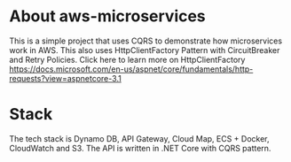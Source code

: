 # About aws-microservices
This is a simple project that uses CQRS to demonstrate how microservices work in AWS. This also uses HttpClientFactory Pattern with CircuitBreaker and Retry Policies. Click here to learn more on HttpClientFactory https://docs.microsoft.com/en-us/aspnet/core/fundamentals/http-requests?view=aspnetcore-3.1

# Stack
The tech stack is Dynamo DB, API Gateway, Cloud Map, ECS + Docker, CloudWatch and S3. The API is written in .NET Core with CQRS pattern.
